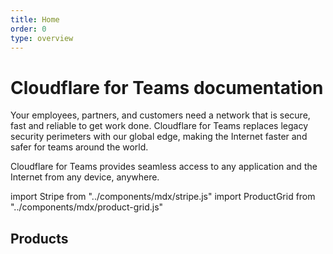 ```yaml
---
title: Home
order: 0
type: overview
---
```


<ContentColumn>

# Cloudflare for Teams documentation

Your employees, partners, and customers need a network that is secure, fast and reliable to get work done. Cloudflare for Teams replaces legacy security perimeters with our global edge, making the Internet faster and safer for teams around the world.

Cloudflare for Teams provides seamless access to any application and the Internet from any device, anywhere. 

import Stripe from "../components/mdx/stripe.js"
import ProductGrid from "../components/mdx/product-grid.js"


<Stripe>

## Products
</Stripe>

<TableWrap>

<ProductGrid/>

</TableWrap>

</ContentColumn>
